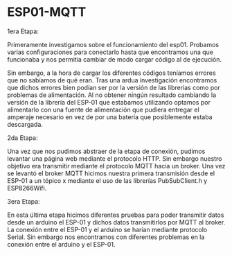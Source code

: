 # ESP01-MQTT

1era Etapa:

Primeramente investigamos sobre el funcionamiento del esp01.
Probamos varias configuraciones para conectarlo hasta que encontramos una que funcionaba y nos permitía cambiar de modo cargar código al de ejecución.

Sin embargo, a la hora de cargar los diferentes códigos teníamos errores que no sabíamos de qué eran. Tras una ardua investigación encontramos que 
dichos errores bien podían ser por la versión de las librerías como por problemas de alimentación. Al no obtener ningún resultado cambiando la versión de la
librería del ESP-01 que estabamos utilizando optamos por alimentarlo con una fuente de alimentación que pudiera entregar el amperaje necesario en vez de por una batería 
que posiblemente estaba descargada. 


2da Etapa:

Una vez que nos pudimos abstraer de la etapa de conexión, pudimos levantar una página web mediante el protocolo HTTP. Sin embargo nuestro objetivo era transmitir mediante
el protocolo MQTT hacia un broker. Una vez se levantó el broker MQTT hicimos nuestra primera transmisión desde el ESP-01 a un tópico x mediante el uso de las librerías PubSubClient.h y ESP8266Wifi.


3era Etapa:

En esta última etapa hicimos diferentes pruebas para poder transmitir datos desde un arduino el ESP-01 y dichos datos transmitirlos por MQTT al broker. La conexión entre el ESP-01
y el arduino se harían mediante protocolo Serial. Sin embargo nos encontramos con diferentes problemas en la conexión entre el arduino y el ESP-01.

